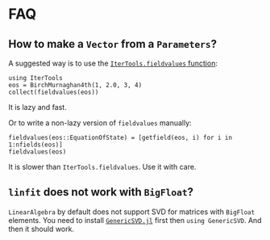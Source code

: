 # FAQ

## How to make a `Vector` from a `Parameters`?

A suggested way is to use the
[`IterTools.fieldvalues` function](https://juliacollections.github.io/IterTools.jl/latest/index.html#IterTools.fieldvalues):

```@repl
using IterTools
eos = BirchMurnaghan4th(1, 2.0, 3, 4)
collect(fieldvalues(eos))
```

It is lazy and fast.

Or to write a non-lazy version of `fieldvalues` manually:

```@repl
fieldvalues(eos::EquationOfState) = [getfield(eos, i) for i in 1:nfields(eos)]
fieldvalues(eos)
```

It is slower than `IterTools.fieldvalues`. Use it with care.

## `linfit` does not work with `BigFloat`?

`LinearAlgebra` by default does not support SVD for matrices with `BigFloat`
elements. You need to install
[`GenericSVD.jl`](https://github.com/JuliaLinearAlgebra/GenericSVD.jl) first
then `using GenericSVD`. And then it should work.
